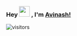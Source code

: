 ### Hey  <img src="https://github.com/TheDudeThatCode/TheDudeThatCode/blob/master/Assets/Hi.gif" width="29"> , I'm [Avinash!](https://bio.link/avinashc)

<!--
**ChunduriAvinash16/ChunduriAvinash16** is a ✨ _special_ ✨ repository because its `README.md` (this file) appears on your GitHub profile.

Here are some ideas to get you started:

- 🔭 I’m currently working on ...
- 🌱 I’m currently learning ...
- 👯 I’m looking to collaborate on ...
- 🤔 I’m looking for help with ...
- 💬 Ask me about ...
- 📫 How to reach me: ...
- 😄 Pronouns: ...
- ⚡ Fun fact: ...
-->


![visitors](https://visitor-badge.laobi.icu/badge?page_id=ChunduriAvinash16/ChunduriAvinash16) 

